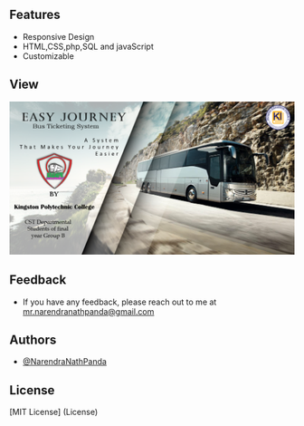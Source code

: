 ## Features
- Responsive Design
- HTML,CSS,php,SQL and javaScript
- Customizable

## View
![logo](https://github.com/NarendraNathPanda/Online_Bus_Ticket_Booking_System/blob/master/Easy%20JouRNey.png)

## Feedback
- If you have any feedback, please reach out to me at mr.narendranathpanda@gmail.com

## Authors
- [@NarendraNathPanda](https://github.com/NarendraNathPanda)

## License
[MIT License] (License)
